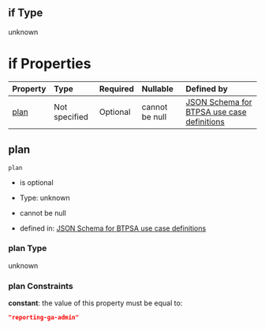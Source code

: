 ## if Type

unknown

# if Properties

| Property      | Type          | Required | Nullable       | Defined by                                                                                                                                                                                                                                    |
| :------------ | :------------ | :------- | :------------- | :-------------------------------------------------------------------------------------------------------------------------------------------------------------------------------------------------------------------------------------------- |
| [plan](#plan) | Not specified | Optional | cannot be null | [JSON Schema for BTPSA use case definitions](btpsa-usecase-properties-services-items-allof-1-then-allof-109-then-allof-1-if-properties-plan.md "undefined#/properties/services/items/allOf/1/then/allOf/109/then/allOf/1/if/properties/plan") |

## plan



`plan`

*   is optional

*   Type: unknown

*   cannot be null

*   defined in: [JSON Schema for BTPSA use case definitions](btpsa-usecase-properties-services-items-allof-1-then-allof-109-then-allof-1-if-properties-plan.md "undefined#/properties/services/items/allOf/1/then/allOf/109/then/allOf/1/if/properties/plan")

### plan Type

unknown

### plan Constraints

**constant**: the value of this property must be equal to:

```json
"reporting-ga-admin"
```
